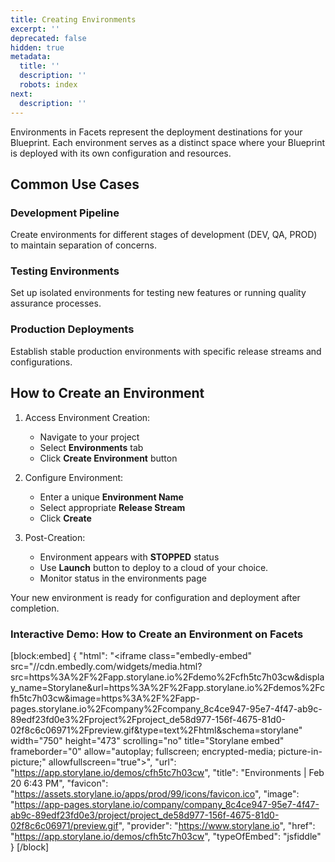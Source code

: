 ```yaml
---
title: Creating Environments
excerpt: ''
deprecated: false
hidden: true
metadata:
  title: ''
  description: ''
  robots: index
next:
  description: ''
---
```

Environments in Facets represent the deployment destinations for your Blueprint. Each environment serves as a distinct space where your Blueprint is deployed with its own configuration and resources.

## Common Use Cases

### Development Pipeline

Create environments for different stages of development (DEV, QA, PROD) to maintain separation of concerns.

### Testing Environments

Set up isolated environments for testing new features or running quality assurance processes.

### Production Deployments

Establish stable production environments with specific release streams and configurations.

## How to Create an Environment

1. Access Environment Creation:
   - Navigate to your project
   - Select **Environments** tab
   - Click **Create Environment** button

2. Configure Environment:
   - Enter a unique **Environment Name**
   - Select appropriate **Release Stream**
   - Click **Create**

3. Post-Creation:
   - Environment appears with **STOPPED** status
   - Use **Launch** button to deploy to a cloud of your choice. 
   - Monitor status in the environments page

Your new environment is ready for configuration and deployment after completion.

### Interactive Demo: How to Create an Environment on Facets

[block:embed]
{
  "html": "<iframe class=\"embedly-embed\" src=\"//cdn.embedly.com/widgets/media.html?src=https%3A%2F%2Fapp.storylane.io%2Fdemo%2Fcfh5tc7h03cw&display_name=Storylane&url=https%3A%2F%2Fapp.storylane.io%2Fdemos%2Fcfh5tc7h03cw&image=https%3A%2F%2Fapp-pages.storylane.io%2Fcompany%2Fcompany_8c4ce947-95e7-4f47-ab9c-89edf23fd0e3%2Fproject%2Fproject_de58d977-156f-4675-81d0-02f8c6c06971%2Fpreview.gif&type=text%2Fhtml&schema=storylane\" width=\"750\" height=\"473\" scrolling=\"no\" title=\"Storylane embed\" frameborder=\"0\" allow=\"autoplay; fullscreen; encrypted-media; picture-in-picture;\" allowfullscreen=\"true\"></iframe>",
  "url": "https://app.storylane.io/demos/cfh5tc7h03cw",
  "title": "Environments | Feb 20 6:43 PM",
  "favicon": "https://assets.storylane.io/apps/prod/99/icons/favicon.ico",
  "image": "https://app-pages.storylane.io/company/company_8c4ce947-95e7-4f47-ab9c-89edf23fd0e3/project/project_de58d977-156f-4675-81d0-02f8c6c06971/preview.gif",
  "provider": "https://www.storylane.io",
  "href": "https://app.storylane.io/demos/cfh5tc7h03cw",
  "typeOfEmbed": "jsfiddle"
}
[/block]